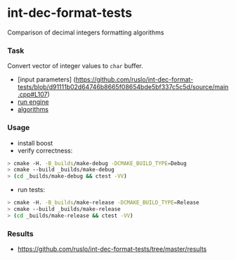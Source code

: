int-dec-format-tests
====================

Comparison of decimal integers formatting algorithms

### Task
Convert vector of integer values to `char` buffer.

* [input parameters]
(https://github.com/ruslo/int-dec-format-tests/blob/d91111b02d64746b8665f08654bde5bf337c5c5d/source/main.cpp#L107)
* [run engine](https://github.com/ruslo/int-dec-format-tests/blob/master/source/Algos.hpp)
* [algorithms](https://github.com/ruslo/int-dec-format-tests/tree/master/source/algos)

### Usage
* install boost
* verify correctness:
```bash
> cmake -H. -B_builds/make-debug -DCMAKE_BUILD_TYPE=Debug
> cmake --build _builds/make-debug
> (cd _builds/make-debug && ctest -VV)
```
* run tests:
```bash
> cmake -H. -B_builds/make-release -DCMAKE_BUILD_TYPE=Release
> cmake --build _builds/make-release
> (cd _builds/make-release && ctest -VV)
```

### Results
* https://github.com/ruslo/int-dec-format-tests/tree/master/results
